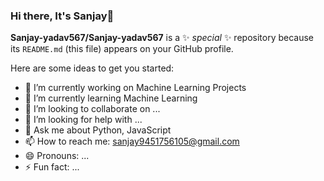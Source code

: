 ### Hi there, It's Sanjay👋


**Sanjay-yadav567/Sanjay-yadav567** is a ✨ _special_ ✨ repository because its `README.md` (this file) appears on your GitHub profile.

Here are some ideas to get you started:

- 🔭 I’m currently working on Machine Learning Projects
- 🌱 I’m currently learning Machine Learning
- 👯 I’m looking to collaborate on ...
- 🤔 I’m looking for help with ...
- 💬 Ask me about Python, JavaScript
- 📫 How to reach me: sanjay9451756105@gmail.com
- 😄 Pronouns: ...
- ⚡ Fun fact: ...

